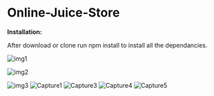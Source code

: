 # Online-Juice-Store

**Installation:**

After download or clone run npm install to install all the dependancies.

![img1](https://user-images.githubusercontent.com/48891724/102368339-bf525400-3fe0-11eb-9a8c-456f4626b077.png)

![img2](https://user-images.githubusercontent.com/48891724/102368350-c24d4480-3fe0-11eb-9774-326f6a0a4b61.png)

![img3](https://user-images.githubusercontent.com/48891724/102368355-c4170800-3fe0-11eb-8547-735d957d3538.png)
![Capture1](https://user-images.githubusercontent.com/48891724/194715794-ed0ef6e7-ccbf-4cbc-a87c-cea5d5df1077.PNG)
![Capture3](https://user-images.githubusercontent.com/48891724/194715796-2959b813-380f-4f6e-bf53-b655dbfadbb8.PNG)
![Capture4](https://user-images.githubusercontent.com/48891724/194715798-89f36a0d-81f0-4c7b-98f5-a5035571993a.PNG)
![Capture5](https://user-images.githubusercontent.com/48891724/194715799-a953d35f-08af-4fc8-a235-f19bff5bf47f.PNG)
